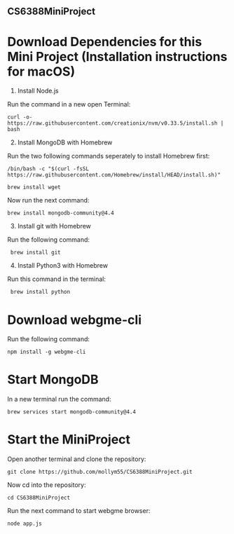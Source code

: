 ## CS6388MiniProject

# Download Dependencies for this Mini Project (Installation instructions for macOS)

1. Install Node.js
 
 Run the command in a new open Terminal:
 
    curl -o- https://raw.githubusercontent.com/creationix/nvm/v0.33.5/install.sh | bash
  
2. Install MongoDB with Homebrew


Run the two following commands seperately to install Homebrew first:

    /bin/bash -c "$(curl -fsSL https://raw.githubusercontent.com/Homebrew/install/HEAD/install.sh)"
    
    brew install wget
    
Now run the next command:

    brew install mongodb-community@4.4

3. Install git with Homebrew

Run the following command:

     brew install git

4. Install Python3 with Homebrew

Run this command in the terminal:

     brew install python
     

# Download webgme-cli

Run the following command:

    npm install -g webgme-cli
    
# Start MongoDB

In a new terminal run the command:

    brew services start mongodb-community@4.4
    
 # Start the MiniProject

Open another terminal and clone the repository:

    git clone https://github.com/mollym55/CS6388MiniProject.git
 
 Now cd into the repository:
  
    cd CS6388MiniProject

Run the next command to start webgme browser:

    node app.js
